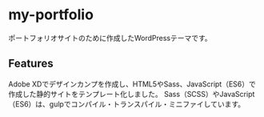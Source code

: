 # my-portfolio

ポートフォリオサイトのために作成したWordPressテーマです。

## Features

Adobe XDでデザインカンプを作成し、HTML5やSass、JavaScript（ES6）で作成した静的サイトをテンプレート化しました。
Sass（SCSS）やJavaScript（ES6）は、gulpでコンパイル・トランスパイル・ミニファイしています。
